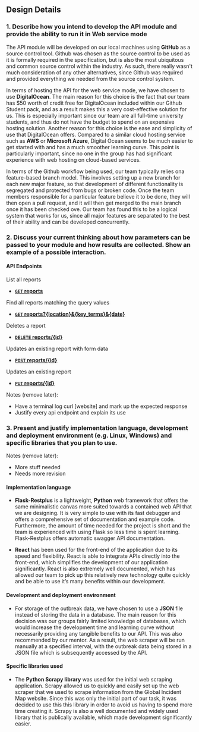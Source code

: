 ## Design Details

### 1. Describe how you intend to develop the API module and provide the ability to run it in Web service mode

The API module will be developed on our local machines using <b>GitHub</b> as a source control tool. Github was chosen as the source control to be used as it is formally required in the specification, but is also the most ubiquitous and common source control within the industry. As such, there really wasn't much consideration of any other alternatives, since Github was required and provided everything we needed from the source control system.

In terms of hosting the API for the web service mode, we have chosen to use <b>DigitalOcean</b>. The main reason for this choice is the fact that our team has $50 worth of credit free for DigitalOcean included within our Github Student pack, and as a result makes this a very cost-effective solution for us. This is especially important since our team are all full-time university students, and thus do not have the budget to spend on an expensive hosting solution. Another reason for this choice is the ease and simplicity of use that DigitalOcean offers. Compared to a similar cloud hosting service such as <b>AWS</b> or <b>Microsoft Azure</b>, Digital Ocean seems to be much easier to get started with and has a much smoother learning curve. This point is particularly important, since no one in the group has had significant experience with web hosting on cloud-based services.

In terms of the Github workflow being used, our team typically relies ona feature-based branch model. This involves setting up a new branch for each new major feature, so that development of different functionality is segregated and protected from bugs or broken code. Once the team members responsible for a particular feature believe it to be done, they will then open a pull request, and it will then get merged to the main branch once it has been checked ove. Our team has found this to be a logical system that works for us, since all major features are separated to the best of their ability and can be developed concurrently.



### 2. Discuss your	current thinking about how parameters	can	be passed to your	module and how results are collected. Show an example	of a possible	interaction.

#### API Endpoints
List all reports
- **[<code>GET</code> reports](https://github.com/)**

Find all reports matching the query values
- **[<code>GET</code> reports?{location}&{key_terms}&{date}](https://github.com/)**

Deletes a report
- **[<code>DELETE</code> reports/\{id\}](https://github.com/)**

Updates an existing report with form data
- **[<code>POST</code> reports/\{id\}](https://github.com/)**

Updates an existing report
- **[<code>PUT</code> reports/\{id\}](https://github.com/)**

Notes (remove later):
* Have a terminal log curl [website] and mark up the expected response
* Justify every api endpoint and explain its use

### 3. Present and justify implementation	language,	development	and	deployment environment (e.g. Linux,	Windows) and specific	libraries	that you plan to use.

Notes  (remove later):
* More stuff needed
* Needs more revision

#### Implementation language

* <b>Flask-Restplus</b> is a lightweight, <b>Python</b> web framework that offers the same minimalistic canvas more suited towards a contained web API that we are designing. It is very simple to use with its fast debugger and offers a comprehensive set of documentation and example code. Furthermore, the amount of time needed for the project is short and the team is experienced with using Flask so less time is spent learning. Flask-Restplus offers automatic swagger API documentation.

* <b>React</b> has been used for the front-end of the application due to its speed and flexibility. React is able to integrate APIs directly into the front-end, which simplifies the development of our application significantly. React is also extremely well documented, which has allowed our team to pick up this relatively new technology quite quickly and be able to use it’s many benefits within our development.

#### Development and deployment environment

* For storage of the outbreak data, we have chosen to use a <b>JSON</b> file instead of storing the data in a database. The main reason for this decision was our groups fairly limited knowledge of databases, which would increase the development time and learning curve without necessarily providing any tangible benefits to our API. This was also recommended by our mentor. As a result, the web scraper will be run manually at a specified interval, with the outbreak data being stored in a JSON file which is subsequently accessed by the API.

#### Specific libraries used

* The <b>Python Scrapy library</b> was used for the initial web scraping application. Scrapy allowed us to quickly and easily set up the web scraper that we used to scrape information from the Global Incident Map website. Since this was only the initial part of our task, it was decided to use this this library in order to avoid us having to spend more time creating it. Scrapy is also a well documented and widely used library that is publically available, which made development significantly easier.
